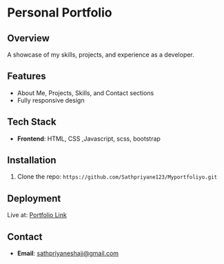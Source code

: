 # Personal Portfolio

## Overview
A showcase of my skills, projects, and experience as a developer.

## Features
- About Me, Projects, Skills, and Contact sections
- Fully responsive design

## Tech Stack
- **Frontend**: HTML, CSS ,Javascript, scss, bootstrap


## Installation
1. Clone the repo: `https://github.com/Sathpriyane123/Myportfoliyo.git`


## Deployment
Live at: [Portfolio Link](https://sathpriyane123.github.io/Myportfoliyo/)

## Contact
- **Email**: sathpriyaneshaji@gmail.com



